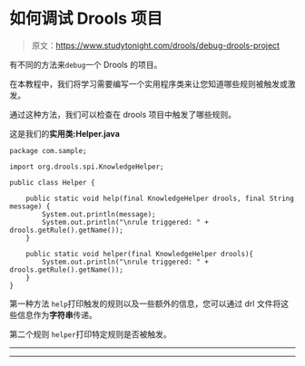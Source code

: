# 如何调试 Drools 项目

> 原文：<https://www.studytonight.com/drools/debug-drools-project>

有不同的方法来`debug`一个 Drools 的项目。

在本教程中，我们将学习需要编写一个实用程序类来让您知道哪些规则被触发或激发。

通过这种方法，我们可以检查在 drools 项目中触发了哪些规则。

这是我们的**实用类:Helper.java**

```
package com.sample;

import org.drools.spi.KnowledgeHelper;

public class Helper {

    public static void help(final KnowledgeHelper drools, final String message) {
        System.out.println(message);
        System.out.println("\nrule triggered: " + drools.getRule().getName());
    }

    public static void helper(final KnowledgeHelper drools){
        System.out.println("\nrule triggered: " + drools.getRule().getName());
    }
}
```

第一种方法 `help`打印触发的规则以及一些额外的信息，您可以通过 drl 文件将这些信息作为**字符串**传递。

第二个规则 `helper`打印特定规则是否被触发。

* * *

* * *